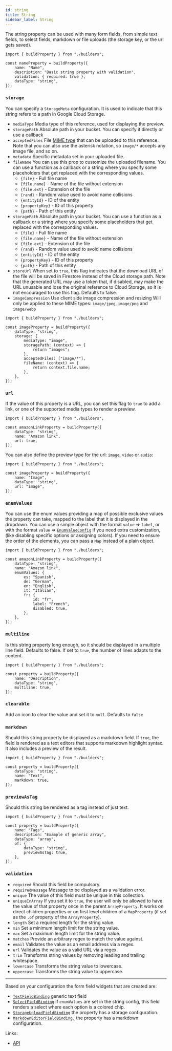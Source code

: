 ```yaml
---
id: string
title: String
sidebar_label: String
---
```


The string property can be used with many form fields, from
simple text fields, to select fields, markdown or file uploads (the
storage key, or the url gets saved).

```tsx
import { buildProperty } from "./builders";

const nameProperty = buildProperty({
    name: "Name",
    description: "Basic string property with validation",
    validation: { required: true },
    dataType: "string",
});
```

### `storage`

You can specify a `StorageMeta` configuration. It is used to
indicate that this string refers to a path in Google Cloud Storage.

- `mediaType` Media type of this reference, used for displaying the
  preview.
- `storagePath` Absolute path in your bucket. You can specify it
  directly or use a callback
- `acceptedFiles` File [MIME type](https://developer.mozilla.org/en-US/docs/Web/HTTP/Basics_of_HTTP/MIME_types/Common_types) that can be uploaded to this
  reference. Note that you can also use the asterisk notation, so `image/*`
  accepts any image file, and so on.
- `metadata` Specific metadata set in your uploaded file.
- `fileName` You can use this prop to customize the uploaded filename.
  You can use a function as a callback or a string where you
  specify some placeholders that get replaced with the corresponding values.
    - `{file}` - Full file name
    - `{file.name}` - Name of the file without extension
    - `{file.ext}` - Extension of the file
    - `{rand}` - Random value used to avoid name collisions
    - `{entityId}` - ID of the entity
    - `{propertyKey}` - ID of this property
    - `{path}` - Path of this entity
- `storagePath` Absolute path in your bucket.
  You can use a function as a callback or a string where you
  specify some placeholders that get replaced with the corresponding values.
    - `{file}` - Full file name
    - `{file.name}` - Name of the file without extension
    - `{file.ext}` - Extension of the file
    - `{rand}` - Random value used to avoid name collisions
    - `{entityId}` - ID of the entity
    - `{propertyKey}` - ID of this property
    - `{path}` - Path of this entity
- `storeUrl` When set to `true`, this flag indicates that the download
  URL of the file will be saved in Firestore instead of the Cloud
  storage path. Note that the generated URL may use a token that, if
  disabled, may make the URL unusable and lose the original reference to
  Cloud Storage, so it is not encouraged to use this flag. Defaults to
  false.
- `imageCompression` Use client side image compression and resizing
  Will only be applied to these MIME types: `image/jpeg`, `image/png`
  and `image/webp`

```tsx
import { buildProperty } from "./builders";

const imageProperty = buildProperty({
    dataType: "string",
    storage: {
        mediaType: "image",
        storagePath: (context) => {
            return "images";
        },
        acceptedFiles: ["image/*"],
        fileName: (context) => {
            return context.file.name;
        },
    },
});
```

### `url`

If the value of this property is a URL, you can set this flag
to `true` to add a link, or one of the supported media types to render a
preview.

```tsx
import { buildProperty } from "./builders";

const amazonLinkProperty = buildProperty({
    dataType: "string",
    name: "Amazon link",
    url: true,
});
```

You can also define the preview type for the url: `image`, `video` or `audio`:

```tsx
import { buildProperty } from "./builders";

const imageProperty = buildProperty({
    name: "Image",
    dataType: "string",
    url: "image",
});
```

### `enumValues`

You can use the enum values providing a map of possible exclusive values the
property can take, mapped to the label that it is displayed in the dropdown. You
can use a simple object with the format
`value` => `label`, or with the format `value`
=> [`EnumValueConfig`](../../api/type-aliases/EnumValueConfig) if you need extra
customization, (like disabling specific options or assigning colors). If you
need to ensure the order of the elements, you can pass a `Map` instead of a
plain object.

```tsx
import { buildProperty } from "./builders";

const amazonLinkProperty = buildProperty({
    dataType: "string",
    name: "Amazon link",
    enumValues: {
        es: "Spanish",
        de: "German",
        en: "English",
        it: "Italian",
        fr: {
            id: "fr",
            label: "French",
            disabled: true,
        },
    },
});
```

### `multiline`

Is this string property long enough, so it should be displayed
in a multiple line field. Defaults to false. If set to `true`, the number
of lines adapts to the content.

```tsx
import { buildProperty } from "./builders";

const property = buildProperty({
    name: "Description",
    dataType: "string",
    multiline: true,
});
```

### `clearable`

Add an icon to clear the value and set it to `null`. Defaults to `false`

### `markdown`

Should this string property be displayed as a markdown field.
If `true`, the field is rendered as a text editors that supports markdown
highlight syntax. It also includes a preview of the result.

```tsx
import { buildProperty } from "./builders";

const property = buildProperty({
    dataType: "string",
    name: "Text",
    markdown: true,
});
```

### `previewAsTag`

Should this string be rendered as a tag instead of just text.

```tsx
import { buildProperty } from "./builders";

const property = buildProperty({
    name: "Tags",
    description: "Example of generic array",
    dataType: "array",
    of: {
        dataType: "string",
        previewAsTag: true,
    },
});
```

### `validation`

- `required` Should this field be compulsory.
- `requiredMessage` Message to be displayed as a validation error.
- `unique` The value of this field must be unique in this collection.
- `uniqueInArray` If you set it to `true`, the user will only be allowed to
  have the value of that property once in the parent
  `ArrayProperty`. It works on direct children properties or on first level
  children of a `MapProperty` (if set as the `.of` property of
  the `ArrayProperty`).
- `length` Set a required length for the string value.
- `min` Set a minimum length limit for the string value.
- `max` Set a maximum length limit for the string value.
- `matches` Provide an arbitrary regex to match the value against.
- `email` Validates the value as an email address via a regex.
- `url` Validates the value as a valid URL via a regex.
- `trim` Transforms string values by removing leading and trailing
  whitespace.
- `lowercase` Transforms the string value to lowercase.
- `uppercase` Transforms the string value to uppercase.

---

Based on your configuration the form field widgets that are created are:

- [`TextFieldBinding`](../../api/functions/TextFieldBinding) generic text field
- [`SelectFieldBinding`](../../api/functions/SelectFieldBinding) if `enumValues`
  are set in the string config, this field renders a select
  where each option is a colored chip.
- [`StorageUploadFieldBinding`](../../api/functions/StorageUploadFieldBinding)
  the property has a
  storage configuration.
- [`MarkdownEditorFieldBinding.`](../../api/functions/MarkdownEditorFieldBinding) the
  property has a
  markdown configuration.

Links:

- [API](../../api/interfaces/StringProperty)
